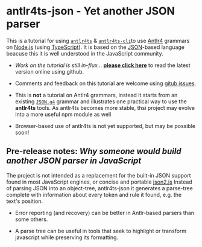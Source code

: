 antlr4ts-json - Yet another JSON parser
=======================================

This is a tutorial for using [`antlr4ts`](https://www.npmjs.com/package/antlr4ts) & [`antlr4ts-cli`](https://www.npmjs.com/package/antlr4ts-cli)to use [Antlr4](http://www.antlr.org/) grammars on [Node.js](https://nodejs.org/) (using [TypeScript](http://www.typescriptlang.org/)).  It is based on the [JSON](http://json.org/)-based language beacuse this it is well understood in the JavaScript community. 

- *Work on the tutorial is still in-flux...* **[please click here](https://github.com/BurtHarris/antlr4ts-json/tree/master/docs#readme)** to read the latest version online using github.   

- Comments and feedback on this tutorial are welcome using [gitub issues](https://github.com/BurtHarris/antlr4ts-json/issues).

- This is __not__ a tutorial on Antlr4 grammars, instead it starts from an existing [`JSON.g4`](https://github.com/antlr/grammars-v4/tree/master/json) grammar and illustrates one practical way to use the **antlr4ts** tools.   As antlr4ts becomes more stable, thsi project may evolve into a more useful npm module as well

- Browser-based use of antlr4ts is not yet supported, but may be possible soon!

Pre-release notes: *Why someone would build another JSON parser in JavaScript*
-----------

The project is not intended as a replacement for the built-in JSON support found in most JavaScript engines, or concise and portable [json2.js](https://github.com/douglascrockford/JSON-js)   Instead of parsing JSON into an object-tree, antlr4ts-json it generates a parse-tree complete with information about every token and rule it found, e.g. the text's position.  

- Error reporting (and recovery) can be better in Antlr-based parsers than some others.  

- A parse tree can be useful in tools that seek to highlight or transform javascript while preserving its formatting.
   
